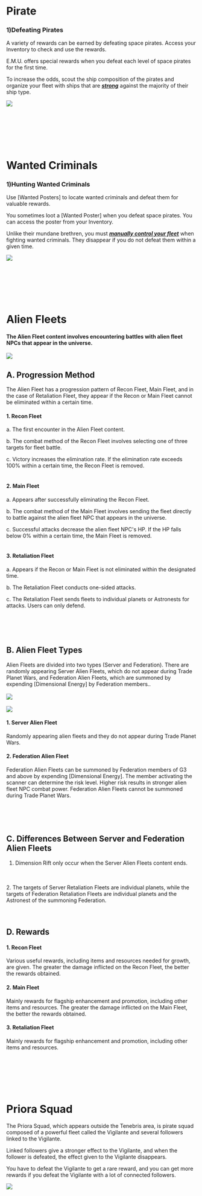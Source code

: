 # Pirate

### 1)Defeating Pirates

 A variety of rewards can be earned by defeating space pirates. Access your Inventory to check and use the rewards.

E.M.U. offers special rewards when you defeat each level of space pirates for the first time.

To increase the odds, scout the ship composition of the pirates and organize your fleet with ships that are [***<u>strong</u>***](eng/201normalship#Strengths-and-Weaknesses-of-Ship) against the majority of their ship type.

![](http://d3bbxo4nelobc3.cloudfront.net/html/img/help/502_001pirate_fix.jpg)

<br>

<br>

<br>

<br>

<br>

# Wanted Criminals

### 1)Hunting Wanted Criminals

 Use [Wanted Posters] to locate wanted criminals and defeat them for valuable rewards.

You sometimes loot a [Wanted Poster] when you defeat space pirates. You can access the poster from your Inventory.

Unlike their mundane brethren, you must [***<u>manually control your fleet</u>***](eng/503fleetbattle#Fleet-Battle) when fighting wanted criminals. They disappear if you do not defeat them within a given time.

![](http://d3bbxo4nelobc3.cloudfront.net/html/img/help/502_002bounty.jpg)



<br>

<br>

<br>

<br>

<br>

# Alien Fleets

#### The Alien Fleet content involves encountering battles with alien fleet NPCs that appear in the universe.

![](https://astrokings.s3.ap-northeast-2.amazonaws.com/html/img/help/502hunt_flow.jpg)

## A. Progression Method

The Alien Fleet has a progression pattern of Recon Fleet, Main Fleet, and in the case of Retaliation Fleet, they appear if the Recon or Main Fleet cannot be eliminated within a certain time.

#### 1. Recon Fleet

a. The first encounter in the Alien Fleet content.

b. The combat method of the Recon Fleet involves selecting one of three targets for fleet battle.

c. Victory increases the elimination rate. If the elimination rate exceeds 100% within a certain time, the Recon Fleet is removed.
<br>
<br>
#### 2. Main Fleet

a. Appears after successfully eliminating the Recon Fleet.

b. The combat method of the Main Fleet involves sending the fleet directly to battle against the alien fleet NPC that appears in the universe.

c. Successful attacks decrease the alien fleet NPC's HP. If the HP falls below 0% within a certain time, the Main Fleet is removed.
<br>
<br>
#### 3. Retaliation Fleet 

a. Appears if the Recon or Main Fleet is not eliminated within the designated time.

b. The Retaliation Fleet conducts one-sided attacks.

c. The Retaliation Fleet sends fleets to individual planets or Astronests for attacks. Users can only defend.
<br>
<br>
<br>
<br>
<br>
## B. Alien Fleet Types

Alien Fleets are divided into two types (Server and Federation).
There are randomly appearing Server Alien Fleets, which do not appear during Trade Planet Wars, and Federation Alien Fleets, which are summoned by expending [Dimensional Energy] by Federation members..
<br>
<br>
![](https://astrokings.s3.ap-northeast-2.amazonaws.com/html/img/help/502hunt_event.jpg)
<br>
<br>
![](https://astrokings.s3.ap-northeast-2.amazonaws.com/html/img/help/502hunt_scanner.jpg)
<br>
#### 1. Server Alien Fleet
Randomly appearing alien fleets and they do not appear during Trade Planet Wars.
#### 2. Federation Alien Fleet
Federation Alien Fleets can be summoned by Federation members of G3 and above by expending [Dimensional Energy]. The member activating the scanner can determine the risk level. Higher risk results in stronger alien fleet NPC combat power. Federation Alien Fleets cannot be summoned during Trade Planet Wars.

<br>
<br>
<br>

## C. Differences Between Server and Federation Alien Fleets
1. Dimension Rift only occur when the Server Alien Fleets content ends.
<br>
<br>
2. The targets of Server Retaliation Fleets are individual planets, while the targets of Federation Retaliation Fleets are individual planets and the Astronest of the summoning Federation.

<br>
<br>
<br>

## D. Rewards
#### 1. Recon Fleet
Various useful rewards, including items and resources needed for growth, are given. The greater the damage inflicted on the Recon Fleet, the better the rewards obtained.

#### 2. Main Fleet
Mainly rewards for flagship enhancement and promotion, including other items and resources. The greater the damage inflicted on the Main Fleet, the better the rewards obtained.

#### 3. Retaliation Fleet
Mainly rewards for flagship enhancement and promotion, including other items and resources.


<br>

<br>

<br>

<br>

<br>

# Priora Squad

The Priora Squad, which appears outside the Tenebris area, is pirate squad composed of a powerful fleet called the Vigilante and several followers linked to the Vigilante.

Linked followers give a stronger effect to the Vigilante, and when the follower is defeated, the effect given to the Vigilante disappears.

You have to defeat the Vigilante to get a rare reward, and you can get more rewards if you defeat the Vigilante with a lot of connected followers.

![](https://d3bbxo4nelobc3.cloudfront.net/html/img/help/502_005.jpg)
